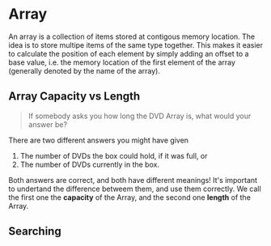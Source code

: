 # Array
An array is a collection of items stored at contigous memory location. The idea is to store multipe items of the same type together. This makes it easier to calculate the position of each element by simply adding an offset to a base value, i.e. the memory location of the first element of the array (generally denoted by the name of the array).

## Array Capacity vs Length
> If somebody asks you how long the DVD Array is, what would your answer be?

There are two different answers you might have given
1. The number of DVDs the box could hold, if it was full, or
2. The number of DVDs currently in the box.

Both answers are correct, and both have different meanings! It's important to undertand the difference betweem them, and use them correctly. We call the first one the **capacity** of the Array, and the second one **length** of the Array.

## Searching

